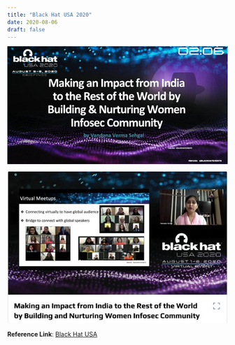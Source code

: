 ```yaml
---
title: "Black Hat USA 2020"
date: 2020-08-06
draft: false
---
```


![blackhat2020](/images/blackhat.png)

![blackhat2020](/images/blackhat_2.jpeg)


**Reference Link**: [Black Hat USA](https://www.blackhat.com/us-20/briefings/schedule/index.html#making-an-impact-from-india-to-the-rest-of-the-world-by-building-and-nurturing-women-infosec-community-19663) 








